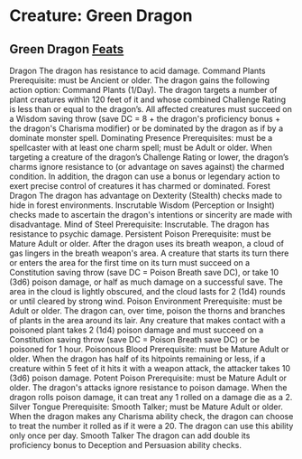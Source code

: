 # Creature: Green Dragon

## Green Dragon [Feats](DraconicFeats.md)

Dragon
The dragon has resistance to acid damage.
Command Plants
Prerequisite: must be Ancient or older.
The dragon gains the following action option:
Command Plants (1/Day). The dragon targets a number
of plant creatures within 120 feet of it and whose combined
Challenge Rating is less than or equal to the dragon’s. All
affected creatures must succeed on a Wisdom saving throw
(save DC = 8 + the dragon's proficiency bonus + the dragon's
Charisma modifier) or be dominated by the dragon as if by a
dominate monster spell.
Dominating Presence
Prerequisites: must be a spellcaster with at least one charm
spell; must be Adult or older.
When targeting a creature of the dragon’s Challenge Rating
or lower, the dragon’s charms ignore resistance to (or
advantage on saves against) the charmed condition. In
addition, the dragon can use a bonus or legendary action to
exert precise control of creatures it has charmed or
dominated.
Forest Dragon
The dragon has advantage on Dexterity (Stealth) checks
made to hide in forest environments.
Inscrutable
Wisdom (Perception or Insight) checks made to ascertain the
dragon's intentions or sincerity are made with disadvantage.
Mind of Steel
Prerequisite: Inscrutable.
The dragon has resistance to psychic damage.
Persistent Poison
Prerequisite: must be Mature Adult or older.
After the dragon uses its breath weapon, a cloud of gas
lingers in the breath weapon's area. A creature that starts its
turn there or enters the area for the first time on its turn must
succeed on a Constitution saving throw (save DC = Poison
Breath save DC), or take 10 (3d6) poison damage, or half as
much damage on a successful save.
The area in the cloud is lightly obscured, and the cloud
lasts for 2 (1d4) rounds or until cleared by strong wind.
Poison Environment
Prerequisite: must be Adult or older.
The dragon can, over time, poison the thorns and branches
of plants in the area around its lair. Any creature that makes
contact with a poisoned plant takes 2 (1d4) poison damage
and must succeed on a Constitution saving throw (save DC =
Poison Breath save DC) or be poisoned for 1 hour.
Poisonous Blood
Prerequisite: must be Mature Adult or older.
When the dragon has half of its hitpoints remaining or less,
if a creature within 5 feet of it hits it with a weapon attack,
the attacker takes 10 (3d6) poison damage.
Potent Poison
Prerequisite: must be Mature Adult or older.
The dragon's attacks ignore resistance to poison damage.
When the dragon rolls poison damage, it can treat any 1
rolled on a damage die as a 2.
Silver Tongue
Prerequisite: Smooth Talker; must be Mature Adult or older.
When the dragon makes any Charisma ability check, the
dragon can choose to treat the number it rolled as if it were a
20. The dragon can use this ability only once per day.
Smooth Talker
The dragon can add double its proficiency bonus to
Deception and Persuasion ability checks.
